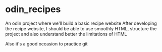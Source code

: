 # odin_recipes
An odin project where we'll build a basic recipe website
After developing the recipe website, I should be able to use smoothly HTML, structure the project and also understand better the limitations of HTML

Also it's a good occasion to practice git

